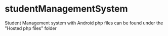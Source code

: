 # studentManagementSystem
Student Management system with Android
php files can be found under the "Hosted php files" folder
